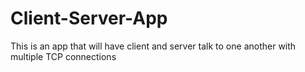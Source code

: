 # Client-Server-App
This is an app that will have client and server talk to one another with multiple TCP connections
